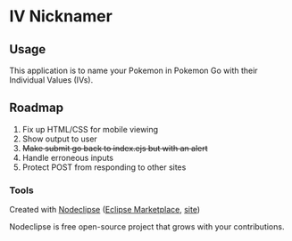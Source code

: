 

# IV Nicknamer



## Usage

This application is to name your Pokemon in Pokemon Go with their Individual Values (IVs).


## Roadmap

1. Fix up HTML/CSS for mobile viewing
2. Show output to user
3. ~~Make submit go back to index.ejs but with an alert~~
4. Handle erroneous inputs
5. Protect POST from responding to other sites

### Tools

Created with [Nodeclipse](https://github.com/Nodeclipse/nodeclipse-1)
 ([Eclipse Marketplace](http://marketplace.eclipse.org/content/nodeclipse), [site](http://www.nodeclipse.org))   

Nodeclipse is free open-source project that grows with your contributions.
